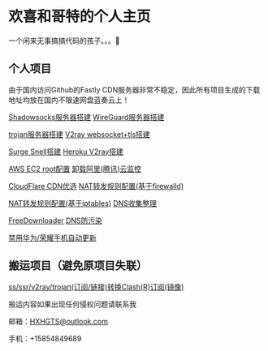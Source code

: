 # 欢喜和哥特的个人主页

一个闲来无事搞搞代码的孩子。。。🤮

## 个人项目

由于国内访问Github的Fastly CDN服务器非常不稳定，因此所有项目生成的下载地址均放在国内不限速网盘蓝奏云上！

[Shadowsocks服务器搭建](https://hxhgts.icu/SSServer/)  [WireGuard服务器搭建](https://hxhgts.icu/WireGuardServer/)

[trojan服务器搭建](https://hxhgts.icu/TrojanServer/) [V2ray websocket+tls搭建](https://hxhgts.icu/v2ray-websocket-tls-nginx/)

[Surge Snell搭建](https://hxhgts.icu/SnellServer/)  [Heroku V2ray搭建](https://hxhgts.icu/v2ray-heroku/)

[AWS EC2 root配置](https://hxhgts.icu/AWSECSRoot/)  [卸载阿里(腾讯)云监控](https://hxhgts.icu/AliyunProtectUninstall/)

[CloudFlare CDN优选](https://hxhgts.icu/CloudFlareIP/)  [NAT转发规则配置(基于firewalld)](https://hxhgts.icu/NATConfigGenerator/)

[NAT转发规则配置(基于iptables)](https://hxhgts.icu/NATConfigGenerator-iptables/) [DNS收集整理](https://hxhgts.icu/GreatDNS/)

[FreeDownloader](https://hxhgts.icu/FreeDownloader/)  [DNS防污染](https://hxhgts.icu/AntiDNSPollute/)

[禁用华为/荣耀手机自动更新](https://hxhgts.icu/HuaweiAntiUpdate/) 

## 搬运项目（避免原项目失联）

[ss/ssr/v2ray/trojan(订阅/链接)转换Clash(R)订阅(镜像)](https://hxhgts.icu/ClashRuleTransfer/)

搬运内容如果出现任何侵权问题请联系我

邮箱：HXHGTS@outlook.com

手机：+15854849689
